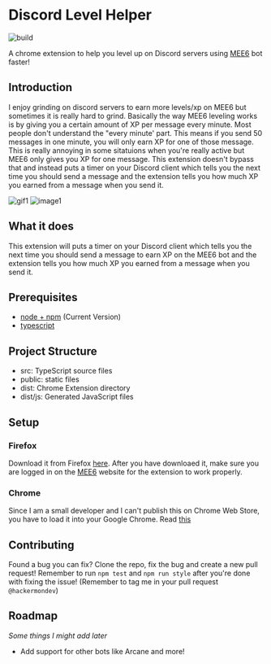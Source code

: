 # Discord Level Helper

![build](https://github.com/hackermondev/Discord-Level-Helper/workflows/build/badge.svg)

A chrome extension to help you level up on Discord servers using [MEE6](https://mee6.xyz) bot faster!

## Introduction

I enjoy grinding on discord servers to earn more levels/xp on MEE6 but sometimes it is really hard to grind. Basically the way MEE6 leveling works is by giving you a certain amount of XP per message every minute. Most people don't understand the "every minute' part. This means if you send 50 messages in one minute, you will only earn XP for one of those message. This is really annoying in some sitatuions when you're really active but MEE6 only gives you XP for one message. This extension doesn't bypass that and instead puts a timer on your Discord client which tells you the next time you should send a message and the extension tells you how much XP you earned from a message when you send it.

![gif1](https://i.ibb.co/9G77wPD/Screen-recording-2021-07-30-6545.gif)
![image1](https://i.matdoes.dev/image/38b3dce0da73e575313ceae9dbe32d19)

## What it does

This extension will puts a timer on your Discord client which tells you the next time you should send a message to earn XP on the MEE6 bot and the extension tells you how much XP you earned from a message when you send it.

## Prerequisites

* [node + npm](https://nodejs.org/) (Current Version)
* [typescript](https://typescriptlang.org)

## Project Structure

* src: TypeScript source files
* public: static files
* dist: Chrome Extension directory
* dist/js: Generated JavaScript files

## Setup


### Firefox

Download it from Firefox [here](https://addons.mozilla.org/addon/discord-level-helper/). After you have downloaed it, make sure you are logged in on the [MEE6](https://mee6.xyz) website for the extension to work properly.

### Chrome
Since I am a small developer and I can't publish this on Chrome Web Store, you have to load it into your Google Chrome. Read [this](docs/SETUP.md)

## Contributing
Found a bug you can fix? Clone the repo, fix the bug and create a new pull request! Remember to run ``npm test`` and ``npm run style`` after you're done with fixing the issue! (Remember to tag me in your pull request ``@hackermondev``)

## Roadmap

*Some things I might add later*

* Add support for other bots like Arcane and more!
